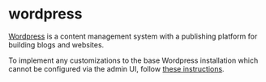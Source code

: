 # wordpress

[Wordpress](https://github.com/bitnami/charts/tree/master/bitnami/wordpress) is a content management system with a publishing platform for building blogs and websites.

To implement any customizations to the base Wordpress installation which cannot be configured via the admin UI, follow [these instructions](https://docs.bitnami.com/tutorials/deploy-locally-custom-wordpress/).
